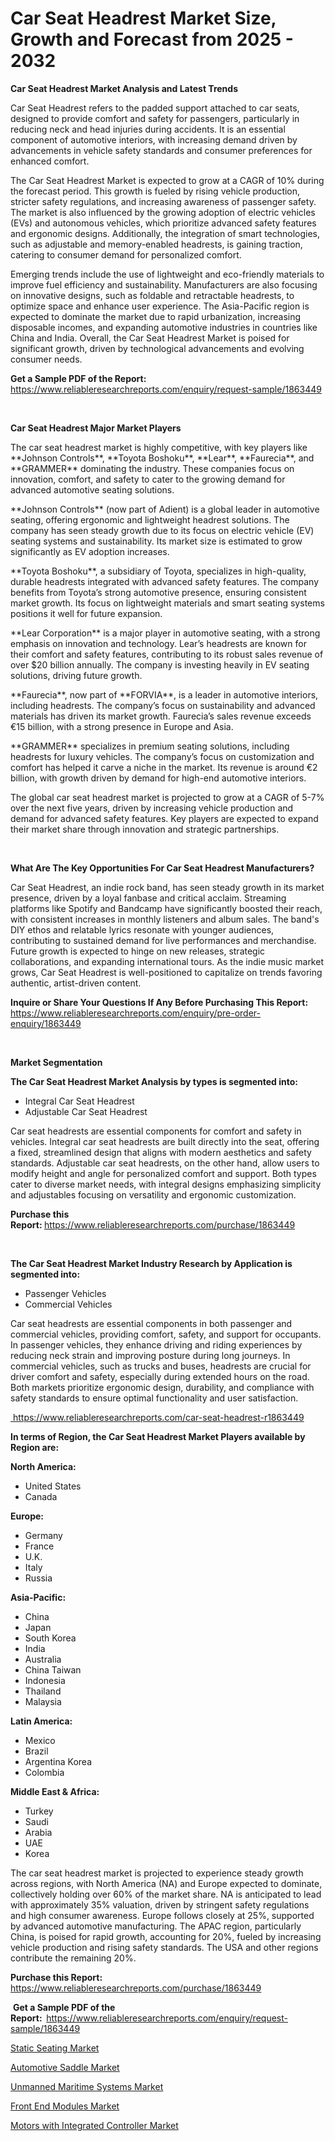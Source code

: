 <p><h1>Car Seat Headrest Market Size, Growth and Forecast from 2025 - 2032</h1></p><p><strong>Car Seat Headrest Market Analysis and Latest Trends</strong></p>
<p><p>Car Seat Headrest refers to the padded support attached to car seats, designed to provide comfort and safety for passengers, particularly in reducing neck and head injuries during accidents. It is an essential component of automotive interiors, with increasing demand driven by advancements in vehicle safety standards and consumer preferences for enhanced comfort.</p><p>The Car Seat Headrest Market is expected to grow at a CAGR of 10% during the forecast period. This growth is fueled by rising vehicle production, stricter safety regulations, and increasing awareness of passenger safety. The market is also influenced by the growing adoption of electric vehicles (EVs) and autonomous vehicles, which prioritize advanced safety features and ergonomic designs. Additionally, the integration of smart technologies, such as adjustable and memory-enabled headrests, is gaining traction, catering to consumer demand for personalized comfort.</p><p>Emerging trends include the use of lightweight and eco-friendly materials to improve fuel efficiency and sustainability. Manufacturers are also focusing on innovative designs, such as foldable and retractable headrests, to optimize space and enhance user experience. The Asia-Pacific region is expected to dominate the market due to rapid urbanization, increasing disposable incomes, and expanding automotive industries in countries like China and India. Overall, the Car Seat Headrest Market is poised for significant growth, driven by technological advancements and evolving consumer needs.</p></p>
<p><strong>Get a Sample PDF of the Report:&nbsp;</strong> <a href="https://www.reliableresearchreports.com/enquiry/request-sample/1863449?utm_campaign=24&utm_medium=2&utm_source=Github&utm_content=ia&utm_term=22012025&utm_id=car-seat-headrest">https://www.reliableresearchreports.com/enquiry/request-sample/1863449</a></p>
<p>&nbsp;</p>
<p><strong>Car Seat Headrest Major Market Players</strong></p>
<p><p>The car seat headrest market is highly competitive, with key players like **Johnson Controls**, **Toyota Boshoku**, **Lear**, **Faurecia**, and **GRAMMER** dominating the industry. These companies focus on innovation, comfort, and safety to cater to the growing demand for advanced automotive seating solutions.</p><p>**Johnson Controls** (now part of Adient) is a global leader in automotive seating, offering ergonomic and lightweight headrest solutions. The company has seen steady growth due to its focus on electric vehicle (EV) seating systems and sustainability. Its market size is estimated to grow significantly as EV adoption increases.</p><p>**Toyota Boshoku**, a subsidiary of Toyota, specializes in high-quality, durable headrests integrated with advanced safety features. The company benefits from Toyota’s strong automotive presence, ensuring consistent market growth. Its focus on lightweight materials and smart seating systems positions it well for future expansion.</p><p>**Lear Corporation** is a major player in automotive seating, with a strong emphasis on innovation and technology. Lear’s headrests are known for their comfort and safety features, contributing to its robust sales revenue of over $20 billion annually. The company is investing heavily in EV seating solutions, driving future growth.</p><p>**Faurecia**, now part of **FORVIA**, is a leader in automotive interiors, including headrests. The company’s focus on sustainability and advanced materials has driven its market growth. Faurecia’s sales revenue exceeds €15 billion, with a strong presence in Europe and Asia.</p><p>**GRAMMER** specializes in premium seating solutions, including headrests for luxury vehicles. The company’s focus on customization and comfort has helped it carve a niche in the market. Its revenue is around €2 billion, with growth driven by demand for high-end automotive interiors.</p><p>The global car seat headrest market is projected to grow at a CAGR of 5-7% over the next five years, driven by increasing vehicle production and demand for advanced safety features. Key players are expected to expand their market share through innovation and strategic partnerships.</p></p>
<p>&nbsp;</p>
<p><strong>What Are The Key Opportunities For Car Seat Headrest Manufacturers?</strong></p>
<p><p>Car Seat Headrest, an indie rock band, has seen steady growth in its market presence, driven by a loyal fanbase and critical acclaim. Streaming platforms like Spotify and Bandcamp have significantly boosted their reach, with consistent increases in monthly listeners and album sales. The band's DIY ethos and relatable lyrics resonate with younger audiences, contributing to sustained demand for live performances and merchandise. Future growth is expected to hinge on new releases, strategic collaborations, and expanding international tours. As the indie music market grows, Car Seat Headrest is well-positioned to capitalize on trends favoring authentic, artist-driven content.</p></p>
<p><strong>Inquire or Share Your Questions If Any Before Purchasing This Report:</strong> <a href="https://www.reliableresearchreports.com/enquiry/pre-order-enquiry/1863449?utm_campaign=24&utm_medium=2&utm_source=Github&utm_content=ia&utm_term=22012025&utm_id=car-seat-headrest">https://www.reliableresearchreports.com/enquiry/pre-order-enquiry/1863449</a></p>
<p>&nbsp;</p>
<p><strong>Market Segmentation</strong></p>
<p><strong>The Car Seat Headrest Market Analysis by types is segmented into:</strong></p>
<p><ul><li>Integral Car Seat Headrest</li><li>Adjustable Car Seat Headrest</li></ul></p>
<p><p>Car seat headrests are essential components for comfort and safety in vehicles. Integral car seat headrests are built directly into the seat, offering a fixed, streamlined design that aligns with modern aesthetics and safety standards. Adjustable car seat headrests, on the other hand, allow users to modify height and angle for personalized comfort and support. Both types cater to diverse market needs, with integral designs emphasizing simplicity and adjustables focusing on versatility and ergonomic customization.</p></p>
<p><strong>Purchase this Report:&nbsp;</strong><a href="https://www.reliableresearchreports.com/purchase/1863449?utm_campaign=24&utm_medium=2&utm_source=Github&utm_content=ia&utm_term=22012025&utm_id=car-seat-headrest">https://www.reliableresearchreports.com/purchase/1863449</a></p>
<p>&nbsp;</p>
<p><strong>The Car Seat Headrest Market Industry Research by Application is segmented into:</strong></p>
<p><ul><li>Passenger Vehicles</li><li>Commercial Vehicles</li></ul></p>
<p><p>Car seat headrests are essential components in both passenger and commercial vehicles, providing comfort, safety, and support for occupants. In passenger vehicles, they enhance driving and riding experiences by reducing neck strain and improving posture during long journeys. In commercial vehicles, such as trucks and buses, headrests are crucial for driver comfort and safety, especially during extended hours on the road. Both markets prioritize ergonomic design, durability, and compliance with safety standards to ensure optimal functionality and user satisfaction.</p></p>
<p><a href="https://www.reliableresearchreports.com/car-seat-headrest-r1863449?utm_campaign=24&utm_medium=2&utm_source=Github&utm_content=ia&utm_term=22012025&utm_id=car-seat-headrest">&nbsp;https://www.reliableresearchreports.com/car-seat-headrest-r1863449</a></p>
<p><strong>In terms of Region, the Car Seat Headrest Market Players available by Region are:</strong></p>
<p>
    <p> <strong> North America: </strong>
        <ul>
            <li>United States</li>
            <li>Canada</li>
        </ul>
        </p> 
    <p> <strong> Europe: </strong>
        <ul>
            <li>Germany</li>
            <li>France</li>
            <li>U.K.</li>
            <li>Italy</li>
            <li>Russia</li>
        </ul>
        </p> 
    <p> <strong> Asia-Pacific: </strong>
        <ul>
            <li>China</li>
            <li>Japan</li>
            <li>South Korea</li>
            <li>India</li>
            <li>Australia</li>
            <li>China Taiwan</li>
            <li>Indonesia</li>
            <li>Thailand</li>
            <li>Malaysia</li>
        </ul>
        </p> 
    <p> <strong> Latin America: </strong>
        <ul>
            <li>Mexico</li>
            <li>Brazil</li>
            <li>Argentina Korea</li>
            <li>Colombia</li>
        </ul>
        </p> 
    <p> <strong> Middle East & Africa: </strong>
        <ul>
            <li>Turkey</li>
            <li>Saudi</li>
            <li>Arabia</li>
            <li>UAE</li>
            <li>Korea</li>
        </ul>
    </p>
    </p>
<p><p>The car seat headrest market is projected to experience steady growth across regions, with North America (NA) and Europe expected to dominate, collectively holding over 60% of the market share. NA is anticipated to lead with approximately 35% valuation, driven by stringent safety regulations and high consumer awareness. Europe follows closely at 25%, supported by advanced automotive manufacturing. The APAC region, particularly China, is poised for rapid growth, accounting for 20%, fueled by increasing vehicle production and rising safety standards. The USA and other regions contribute the remaining 20%.</p></p>
<p><strong>Purchase this Report: </strong><a href="https://www.reliableresearchreports.com/purchase/1863449?utm_campaign=24&utm_medium=2&utm_source=Github&utm_content=ia&utm_term=22012025&utm_id=car-seat-headrest">https://www.reliableresearchreports.com/purchase/1863449</a></p>
<p>&nbsp;<strong>Get a Sample PDF of the Report:&nbsp;&nbsp;</strong><a href="https://www.reliableresearchreports.com/enquiry/request-sample/1863449?utm_campaign=24&utm_medium=2&utm_source=Github&utm_content=ia&utm_term=22012025&utm_id=car-seat-headrest">https://www.reliableresearchreports.com/enquiry/request-sample/1863449</a></p>
<p><strong></strong></p>
<p><p><a href="https://www.linkedin.com/pulse/static-seating-market-analysis-deployment-growth-factors-regional-oorce?utm_campaign=24&utm_medium=2&utm_source=Github&utm_content=ia&utm_term=22012025&utm_id=car-seat-headrest">Static Seating Market</a></p><p><a href="https://www.linkedin.com/pulse/global-automotive-saddle-market-forecast-2025-2032-sustained-wdype?utm_campaign=24&utm_medium=2&utm_source=Github&utm_content=ia&utm_term=22012025&utm_id=car-seat-headrest">Automotive Saddle Market</a></p><p><a href="https://github.com/klindsey95/Market-Research-Report-List-1/blob/main/unmanned-maritime-systems-market.md?utm_campaign=24&utm_medium=2&utm_source=Github&utm_content=ia&utm_term=22012025&utm_id=car-seat-headrest">Unmanned Maritime Systems Market</a></p><p><a href="https://github.com/delindacallegari68/Market-Research-Report-List-1/blob/main/front-end-modules-market.md?utm_campaign=24&utm_medium=2&utm_source=Github&utm_content=ia&utm_term=22012025&utm_id=car-seat-headrest">Front End Modules Market</a></p><p><a href="https://www.linkedin.com/pulse/future-motors-integrated-controller-market-expected-xgmuc?utm_campaign=24&utm_medium=2&utm_source=Github&utm_content=ia&utm_term=22012025&utm_id=car-seat-headrest">Motors with Integrated Controller Market</a></p></p>